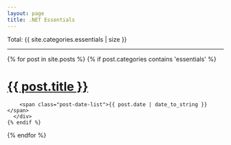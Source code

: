 ```yaml
---
layout: page
title: .NET Essentials
---
```

Total: {{ site.categories.essentials | size }}
<div class="posts">
  <hr />
  {% for post in site.posts %}
    {% if post.categories contains 'essentials' %}
       <div class="post-list" style="margin-bottom: 0;">
        <h1 class="post-title-list">
          <a href="{{ post.url }}"  onclick="ga('send', 'event', 'Mine', 'O: {{ post.title }}', '{{ page.url }}}', 10, { 'nonInteraction': 1 });">
            {{ post.title }}
          </a>
        </h1>

        <span class="post-date-list">{{ post.date | date_to_string }}</span>
      </div>
    {% endif %}
  {% endfor %}
</div>

